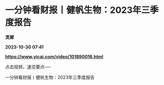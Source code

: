 # 一分钟看财报丨健帆生物：2023年三季度报告
**灵犀**

**2023-10-30 07:41**

**https://www.yicai.com/video/101890016.html**

点击视频，速览要点──

一分钟看财报丨健帆生物：2023年三季度报告